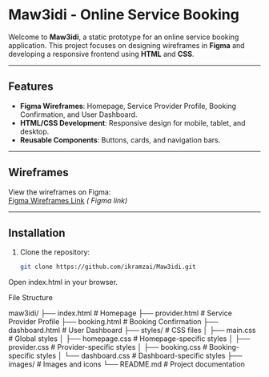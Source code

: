 # Maw3idi - Online Service Booking

Welcome to **Maw3idi**, a static prototype for an online service booking application. This project focuses on designing wireframes in **Figma** and developing a responsive frontend using **HTML** and **CSS**.

---

## **Features**
- **Figma Wireframes**: Homepage, Service Provider Profile, Booking Confirmation, and User Dashboard.
- **HTML/CSS Development**: Responsive design for mobile, tablet, and desktop.
- **Reusable Components**: Buttons, cards, and navigation bars.

---

## **Wireframes**
View the wireframes on Figma:  
[Figma Wireframes Link](#) *( Figma link)*

---

## **Installation**
1. Clone the repository:
   ```bash
   git clone https://github.com/ikramzai/Maw3idi.git
Open index.html in your browser.

File Structure

maw3idi/
├── index.html                # Homepage
├── provider.html             # Service Provider Profile
├── booking.html              # Booking Confirmation
├── dashboard.html            # User Dashboard
├── styles/                   # CSS files
│   ├── main.css              # Global styles
│   ├── homepage.css          # Homepage-specific styles
│   ├── provider.css          # Provider-specific styles
│   ├── booking.css           # Booking-specific styles
│   └── dashboard.css         # Dashboard-specific styles
├── images/                   # Images and icons
└── README.md                 # Project documentation